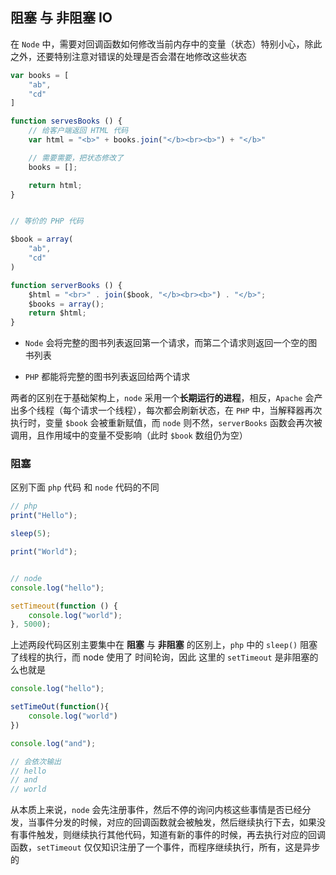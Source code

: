 ## 阻塞 与 非阻塞 IO

在 `Node` 中，需要对回调函数如何修改当前内存中的变量（状态）特别小心，除此之外，还要特别注意对错误的处理是否会潜在地修改这些状态  

```js
var books = [
    "ab",
    "cd"
]

function servesBooks () {
    // 给客户端返回 HTML 代码
    var html = "<b>" + books.join("</b><br><b>") + "</b>"

    // 需要需要，把状态修改了
    books = [];

    return html;
}


// 等价的 PHP 代码

$book = array(
    "ab",
    "cd"
)

function serverBooks () {
    $html = "<br>" . join($book, "</b><br><b>") . "</b>";
    $books = array();
    return $html;
}
```
  
* `Node` 会将完整的图书列表返回第一个请求，而第二个请求则返回一个空的图书列表

* `PHP` 都能将完整的图书列表返回给两个请求

两者的区别在于基础架构上，`node` 采用一个**长期运行的进程**，相反，`Apache` 会产出多个线程（每个请求一个线程），每次都会刷新状态，在 `PHP` 中，当解释器再次执行时，变量 `$book` 会被重新赋值，而 `node` 则不然，`serverBooks` 函数会再次被调用，且作用域中的变量不受影响（此时 `$book` 数组仍为空）
   

### 阻塞

区别下面 `php` 代码 和 `node` 代码的不同

```js
// php
print("Hello");

sleep(5);

print("World");


// node
console.log("hello");

setTimeout(function () {
    console.log("world");
}, 5000);
```

上述两段代码区别主要集中在 **阻塞** 与 **非阻塞** 的区别上，`php` 中的 `sleep()` 阻塞了线程的执行，而 node 使用了 时间轮询，因此 这里的 `setTimeout` 是非阻塞的么也就是

```js
console.log("hello");

setTimeOut(function(){
    console.log("world")
})

console.log("and");

// 会依次输出
// hello
// and
// world
```

从本质上来说，`node` 会先注册事件，然后不停的询问内核这些事情是否已经分发，当事件分发的时候，对应的回调函数就会被触发，然后继续执行下去，如果没有事件触发，则继续执行其他代码，知道有新的事件的时候，再去执行对应的回调函数，`setTimeout` 仅仅知识注册了一个事件，而程序继续执行，所有，这是异步的